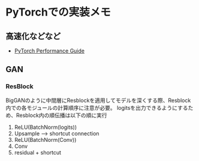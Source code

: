 # PyTorchでの実装メモ

## 高速化などなど

- [PyTorch Performance Guide](https://nvlabs.github.io/eccv2020-mixed-precision-tutorial/)

## GAN

### ResBlock

BigGANのように中間層にResblockを適用してモデルを深くする際、Resblock内での各モジュールの計算順序に注意が必要。
logitsを出力できるようにするため、Resblock内の順伝播は以下の順に実行

1. ReLU(BatchNorm(logits))
2. Upsample --> shortcut connection
3. ReLU(BatchNorm(Conv))
4. Conv
5. residual + shortcut

